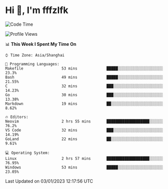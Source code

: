 # Hi 👋, I'm fffzlfk

<!--START_SECTION:waka-->
![Code Time](http://img.shields.io/badge/Code%20Time-8%20hrs%2037%20mins-blue)

![Profile Views](http://img.shields.io/badge/Profile%20Views-113-blue)

📊 **This Week I Spent My Time On** 

```text
⌚︎ Time Zone: Asia/Shanghai

💬 Programming Languages: 
Makefile                 53 mins             █████░░░░░░░░░░░░░░░░░░░░   23.3% 
Bash                     49 mins             █████░░░░░░░░░░░░░░░░░░░░   21.55% 
C                        32 mins             ███░░░░░░░░░░░░░░░░░░░░░░   14.23% 
Go                       30 mins             ███░░░░░░░░░░░░░░░░░░░░░░   13.38% 
Markdown                 19 mins             ██░░░░░░░░░░░░░░░░░░░░░░░   8.62%

🔥 Editors: 
Neovim                   2 hrs 55 mins       ███████████████████░░░░░░   76.2% 
VS Code                  32 mins             ███░░░░░░░░░░░░░░░░░░░░░░   14.19% 
GoLand                   22 mins             ██░░░░░░░░░░░░░░░░░░░░░░░   9.61%

💻 Operating System: 
Linux                    2 hrs 57 mins       ███████████████████░░░░░░   76.95% 
Windows                  53 mins             █████░░░░░░░░░░░░░░░░░░░░   23.05%

```


 Last Updated on 03/01/2023 12:17:56 UTC
<!--END_SECTION:waka-->
